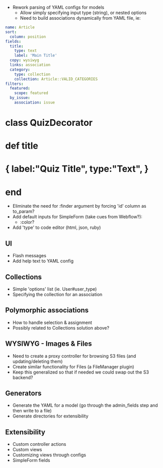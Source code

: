 
* Rework parsing of YAML configs for models
  * Allow simply specifying input type (string), or nested options
  * Need to build associations dynamically from YAML file, ie:

```yaml
name: Article
sort:
  column: position
fields:
  title:
    type: text
    label: 'Main Title'
  copy: wysiwyg
  links: association
  category:
    type: collection
    collection: Article::VALID_CATEGORIES
filters:
  featured:
    scope: featured
  by_issue:
    association: issue
```  


# class QuizDecorator
#   def title
#     { label:"Quiz Title", type:"Text", }
#   end


* Eliminate the need for :finder argument by forcing 'id' column as to_param?
* Add default inputs for SimpleForm (take cues from Webflow?):
  * :color?
* Add 'type' to code editor (html, json, ruby)



## UI
* Flash messages
* Add help text to YAML config

## Collections
* Simple 'options' list (ie. User#user_type)
* Specifying the collection for an association

## Polymorphic associations
* How to handle selection & assignment
* Possibly related to Collections solution above?

## WYSIWYG - Images & Files
* Need to create a proxy controller for browsing S3 files (and updating/deleting them)
* Create similar functionality for Files (a FileManager plugin)
* Keep this generalized so that if needed we could swap out the S3 backend?

## Generators
* Generate the YAML for a model (go through the admin_fields step and then write to a file)
* Generate directories for extensibility

## Extensibility
* Custom controller actions
* Custom views
* Customizing views through configs
* SimpleForm fields
